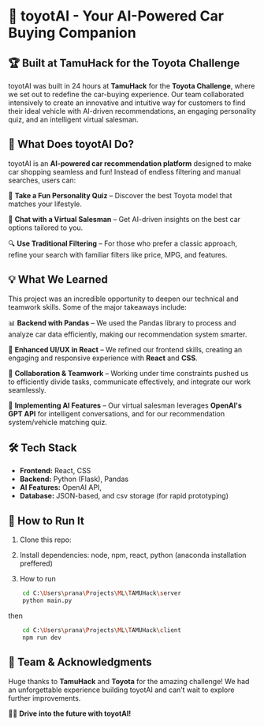 # 🚗 toyotAI - Your AI-Powered Car Buying Companion

## 🏆 Built at TamuHack for the Toyota Challenge

toyotAI was built in 24 hours at **TamuHack** for the **Toyota Challenge**, where we set out to redefine the car-buying experience. Our team collaborated intensively to create an innovative and intuitive way for customers to find their ideal vehicle with AI-driven recommendations, an engaging personality quiz, and an intelligent virtual salesman.

## 🎯 What Does toyotAI Do?

toyotAI is an **AI-powered car recommendation platform** designed to make car shopping seamless and fun! Instead of endless filtering and manual searches, users can:

🚀 **Take a Fun Personality Quiz** – Discover the best Toyota model that matches your lifestyle.

💬 **Chat with a Virtual Salesman** – Get AI-driven insights on the best car options tailored to you.

🔍 **Use Traditional Filtering** – For those who prefer a classic approach, refine your search with familiar filters like price, MPG, and features.

## 💡 What We Learned

This project was an incredible opportunity to deepen our technical and teamwork skills. Some of the major takeaways include:

📊 **Backend with Pandas** – We used the Pandas library to process and analyze car data efficiently, making our recommendation system smarter.

🎨 **Enhanced UI/UX in React** – We refined our frontend skills, creating an engaging and responsive experience with **React** and **CSS**.

🤝 **Collaboration & Teamwork** – Working under time constraints pushed us to efficiently divide tasks, communicate effectively, and integrate our work seamlessly.

🧠 **Implementing AI Features** – Our virtual salesman leverages **OpenAI's GPT API** for intelligent conversations, and for our recommendation system/vehicle matching quiz.

## 🛠️ Tech Stack

- **Frontend:** React, CSS
- **Backend:** Python (Flask), Pandas
- **AI Features:** OpenAI API,
- **Database:** JSON-based, and csv storage (for rapid prototyping)

## 🚀 How to Run It

1. Clone this repo:

2. Install dependencies:
   node, npm, react, python (anaconda installation preffered)

3. How to run

```sh
    cd C:\Users\prana\Projects\ML\TAMUHack\server
    python main.py
```

then

```sh
    cd C:\Users\prana\Projects\ML\TAMUHack\client
    npm run dev
```

## 🙌 Team & Acknowledgments

Huge thanks to **TamuHack** and **Toyota** for the amazing challenge! We had an unforgettable experience building toyotAI and can’t wait to explore further improvements.

🚗💡 **Drive into the future with toyotAI!**
